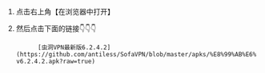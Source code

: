 1. 点击右上角【在浏览器中打开】
2. 然后点击下面的链接👇👇👇

             [虫洞VPN最新版6.2.4.2](https://github.com/antiless/SofaVPN/blob/master/apks/%E8%99%AB%E6%B4%9EVPN-v6.2.4.2.apk?raw=true)
